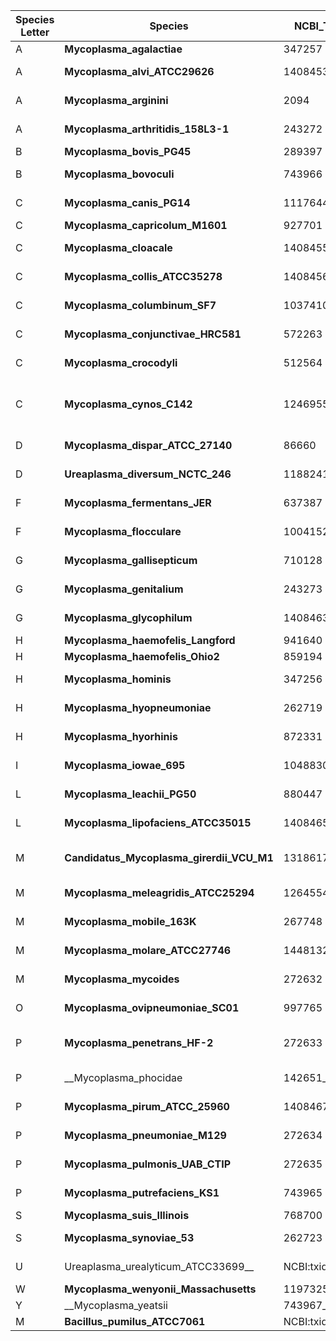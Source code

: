 |Species Letter|Species|NCBI_Tax_ID|GenBank Archive ID|Version Date|Sample Purity|Host/Origin|Tissue|Further description|Reference/Resource|PFAM|COG|KEGG|RAST|
|---|---|---|---|---|---|---|---|---|---|---|---|---|---|
|A|__Mycoplasma_agalactiae__|347257|GCF_000063605.1|01.jun.2016|Monoisolate|Mammals|Skin|mammary glands|https://gold.jgi.doe.gov/project?id=Gp0000139|Yes|Yes|Yes|Yes|
|A|__Mycoplasma_alvi_ATCC29626__|1408453|GCA_000701785.1|NA|NA|Mammals|Intestine|Reproductive Tract|https://www.microbiologyresearch.org/content/journal/ijsem/10.1099/00207713-27-2-86|Yes|Yes|Yes|
|A|__Mycoplasma_arginini__|2094|GCF_001547975.1|02.feb.2020|Monoisolate|Mammals|Respiratory system|blood, mammary glands|https://www.ncbi.nlm.nih.gov/pubmed/1520790|Yes|Yes|Yes|Yes|
|A|__Mycoplasma_arthritidis_158L3-1__|243272|GCF_000020065.1|10.feb.2015|Monoisolate|Mammals|Reproductive Tract||http://genomesonline.org/cgi-bin/GOLD/bin/GOLDCards.cgi?goldstamp=Gi00388|Yes|Yes|Yes|Yes|
|B|__Mycoplasma_bovis_PG45__|289397|GCA_000183385.1|01.jun.2016|Monoisolate|Mammals|Skin|mammary gland|https://www.ncbi.nlm.nih.gov/pubmed/21134966|Yes|Yes|Yes|Yes|
|B|__Mycoplasma_bovoculi__|743966|GCA_000524555.1|01.jun.2016|Monoisolate|Mammals|Respiratory system||https://www.ncbi.nlm.nih.gov/pubmed/24558249|Yes|Yes|Yes|Yes|
|C|__Mycoplasma_canis_PG14__|1117644|GCA_000258925.1|01.jun.2016|Monoisolate|Mammals|Respiratory system|or urogenitals|https://www.ncbi.nlm.nih.gov/pubmed/19201110|Yes|Yes|Yes|Yes|
|C|__Mycoplasma_capricolum_M1601__|927701|GCF_000192395.2|17.jan.2018|Monoisolate|Mammals|Skin|mammary gland|https://www.ncbi.nlm.nih.gov/pubmed/21994928|Yes|Yes|Yes|Yes|
|C|__Mycoplasma_cloacale__|1408455|GCA_003269445.1|13.jul.2018|Monoisolate|Avians|Urinary system|Causes egginfertility in waterfowl|https://mra.asm.org/content/7/12/e00939-18|Yes|Yes|Yes|Yes|
|C|__Mycoplasma_collis_ATCC35278__|1408456|GCA_000701825.1|NA|NA|Mammals|Respiratory system|Nasal||Yes|Yes|Yes|
|C|__Mycoplasma_columbinum_SF7__|1037410|GCF_000222995.1|06.aug.2014|Monoisolate|Avians|Respiratory system||https://www.ncbi.nlm.nih.gov/pubmed/23599295|Yes|Yes|Yes|Yes|
|C|__Mycoplasma_conjunctivae_HRC581__|572263|GCA_000026765.1|03.mar.2020|Monoisolate|Mammals|Ocular|ocular infection in caprinae||Yes|Yes|Yes|Yes|
|C|__Mycoplasma_crocodyli__|512564|GCF_000025845.1|05.feb.2020|Monoisolate|Reptiles|Respiratory system||https://www.ncbi.nlm.nih.gov/pubmed/21460083|Yes|Yes|Yes|Yes|
|C|__Mycoplasma_cynos_C142__|1246955|GCA_000328725.1|31.may.2016|Monoisolate|Mammals|Respiratory system|Isolated from the tracheal wash of a dog in the United States.|https://mra.asm.org/content/1/1/e00196-12|Yes|Yes|Yes|Yes|
|D|__Mycoplasma_dispar_ATCC_27140__|86660|GCA_000941075.1|01.jun.2016|Monoisolate|Mammals|Respiratory system||https://www.ncbi.nlm.nih.gov/pubmed/30533671|Yes|Yes|Yes|Yes|
|D|__Ureaplasma_diversum_NCTC_246__|1188241|GCA_000731915.1|01.jun.2016|Monoisolate|Mammals|Reproductive Tract||https://services.cbib.u-bordeaux.fr/molligen4/#!/stats/5cf9009ed1b1aacae9778621|Yes|Yes|Yes|
|F|__Mycoplasma_fermentans_JER__|637387|GCA_000148625.1|01.jun.2016|Monoisolate|Mammals|Reproductive Tract||https://www.ncbi.nlm.nih.gov/pubmed/21109561|Yes|Yes|Yes|Yes|
|F|__Mycoplasma_flocculare__|1004152|GCA_000367185.1|01.jun.2016|Monoisolate|Mammals|Respiratory system||https://www.ncbi.nlm.nih.gov/pmc/articles/pmid/23497205/?tool=EBI|Yes|Yes|Yes|Yes|
|G|__Mycoplasma_gallisepticum__|710128|GCF_000025365.1|09.Feb.2020|Monoisolate|Avians|Respiratory system||https://www.ncbi.nlm.nih.gov/pubmed/20123709|Yes|Yes|Yes|Yes|
|G|__Mycoplasma_genitalium__|243273|GCA_000027325.1|01.jun.2016|Monoisolate|Mammals|Reproductive Tract|Skin in general|https://www.ncbi.nlm.nih.gov/pubmed/7569993|Yes|Yes|Yes|Yes|
|G|__Mycoplasma_glycophilum__|1408463|GCA_000687855.1|01.jun.2016|Monoisolate|Avians|Reproductive Tract||http://genomesonline.org/cgi-bin/GOLD/bin/GOLDCards.cgi?goldstamp=Gi15345|Yes|Yes|Yes|Yes|
|H|__Mycoplasma_haemofelis_Langford__|941640|GCF_000200735.1|01.jun.2016|Monoisolate|Mammals|Blood||https://www.ncbi.nlm.nih.gov/pubmed/21317334|Yes|Yes|Yes|Yes|
|H|__Mycoplasma_haemofelis_Ohio2__|859194|GCA_000186985.3|01.jun.2016|Monoisolate|Mammals|Blood||https://www.ncbi.nlm.nih.gov/pubmed/21317328|Yes|Yes|Yes|Yes|
|H|__Mycoplasma_hominis__|347256|GCF_000085865.1|04.feb.2020|Monoisolate|Mammals|Urinary system||https://www.ncbi.nlm.nih.gov/pubmed/19816563|Yes|Yes|Yes|Yes|
|H|__Mycoplasma_hyopneumoniae__|262719|GCA_000008205.1|01.jun.2016|Monoisolate|Mammals|Respiratory system||https://www.ncbi.nlm.nih.gov/pubmed/16077101|Yes|Yes|Yes|Yes|
|H|__Mycoplasma_hyorhinis__|872331|GCA_000145705.1|04.aug.2014|Monoisolate|Mammals|Respiratory system||https://www.ncbi.nlm.nih.gov/pubmed/20802032|Yes|Yes|Yes|Yes|
|I|__Mycoplasma_iowae_695__|1048830|GCA_000227355.2|01.jun.2016|Monoisolate|Avians|Intestine|Unusual pathogen in turkeys|https://www.ncbi.nlm.nih.gov/pubmed/22207750|Yes|Yes|Yes|Yes|
|L|__Mycoplasma_leachii_PG50__|880447|GCA_000183365.1|01.jun.2016|Monoisolate|Mammals|Respiratory system|or Oral|https://www.ncbi.nlm.nih.gov/pubmed/22843585|Yes|Yes|Yes|Yes|
|L|__Mycoplasma_lipofaciens_ATCC35015__|1408465|GCA_000686585.1|NA|NA|Avians|Respiratory system||https://www.microbiologyresearch.org/content/journal/ijsem/10.1099/00207713-33-2-329|Yes|Yes|Yes||
|M|__Candidatus_Mycoplasma_girerdii_VCU_M1__|1318617|GCA_000770195.1|NA|MAG - Draft Genome|Mammals|Reproductive Tract|Oral, vertical transmitted|https://www.nature.com/articles/s41598-017-03821-7|Yes|Yes|Yes||
|M|__Mycoplasma_meleagridis_ATCC25294__|1264554|GCA_000969625.1|NA|NA|Avians|Reproductive Tract||https://pubmed.ncbi.nlm.nih.gov/25999574/|Yes|Yes|Yes||
|M|__Mycoplasma_mobile_163K__|267748|GCF_000008365.1|07.feb.2015|Monoisolate|Fish|Gills|Pathogen in freshwater fish|https://www.ncbi.nlm.nih.gov/pubmed/15289470|Yes|Yes|Yes|Yes|
|M|__Mycoplasma_molare_ATCC27746__|1448132|GCA_000622165.1|NA|NA|Mammals|Respiratory system|Oral||Yes|Yes|Yes||
|M|__Mycoplasma_mycoides__|272632|GCA_000011445.1|01.jun.2016|Monoisolate|Mammals|Respiratory system||https://www.ncbi.nlm.nih.gov/pubmed/14762060|Yes|Yes|Yes|Yes|
|O|__Mycoplasma_ovipneumoniae_SC01__|997765|GCA_000218525.2|01.jun.2016|Monoisolate|Mammals|Respiratory system||https://www.ncbi.nlm.nih.gov/pubmed/21742877|Yes|Yes|Yes|Yes|
|P|__Mycoplasma_penetrans_HF-2__|272633|GCA_000011225.1|31.may.2016|Monoisolate|Mammals|Intestine|Respiratory system,Reproductive Tract|https://academic.oup.com/nar/article/30/23/5293/1051875|Yes|Yes|Yes|Yes|
|P|__Mycoplasma_phocidae|142651__|GCA_003332325.1|23.jul.2018|Monoisolate|Mammals|Respiratory system||https://mra.asm.org/content/7/14/e01237-18|Yes|Yes|Yes|Yes|
|P|__Mycoplasma_pirum_ATCC_25960__|1408467|GCF_000685905.1|08.aug.2014|Monoisolate|Mammals|Respiratory system||http://genomesonline.org/cgi-bin/GOLD/bin/GOLDCards.cgi?goldstamp=Gi0051633|Yes|Yes|Yes|Yes|
|P|__Mycoplasma_pneumoniae_M129__|272634|GCA_000027345.1|04.aug.2014|Monoisolate|Mammals|Respiratory system||https://www.ncbi.nlm.nih.gov/pubmed/12466555|Yes|Yes|Yes|Yes|
|P|__Mycoplasma_pulmonis_UAB_CTIP__|272635|GCA_000195875.1|31.may.2016|Monoisolate|Mammals|Respiratory system||https://www.ncbi.nlm.nih.gov/pubmed/11353084|Yes|Yes|Yes|Yes|
|P|__Mycoplasma_putrefaciens_KS1__|743965|GCF_000224105.1|03.feb.2020|Monoisolate|Mammals|Skin|mammary glands, eyes, joints|https://www.ncbi.nlm.nih.gov/pubmed/21994925|Yes|Yes|Yes|Yes|
|S|__Mycoplasma_suis_Illinois__|768700|GCF_000179035.2|03.feb.2020|Monoisolate|Mammals|Blood||https://www.ncbi.nlm.nih.gov/pubmed/21317328|Yes|Yes|Yes|Yes|
|S|__Mycoplasma_synoviae_53__|262723|GCF_000008245.1|27.dec.2019|Monoisolate|Avians|Respiratory system||http://genomesonline.org/cgi-bin/GOLD/bin/GOLDCards.cgi?goldstamp=Gc00282|Yes|Yes|Yes|Yes|
|U|Ureaplasma_urealyticum_ATCC33699__|NCBI:txid565575|GCA_000021265.1|04.aug.2014|Monoisolate|Mammals|Reproductive Tract|||Yes|Yes|Yes||
|W|__Mycoplasma_wenyonii_Massachusetts__|1197325|GCA_000277795.1|01.jun.2016|Monoisolate|Mammals|Blood||https://www.ncbi.nlm.nih.gov/pubmed/22965086|Yes|Yes|Yes|Yes|
|Y|__Mycoplasma_yeatsii|743967__|GCA_000875755.1|10.dec.2017|Monoisolate|Mammals|Skin|Ear|https://www.ncbi.nlm.nih.gov/pubmed/25908137|Yes|Yes|Yes|Yes|
|M|__Bacillus_pumilus_ATCC7061__|NCBI:txid536229|GCA_000172815.1||Monoisolate|Environmental|Soil|Outgroup|Yes|No|No|No|
